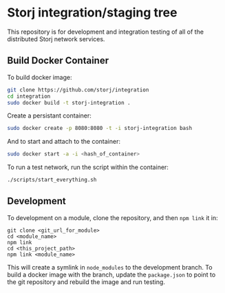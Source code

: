 Storj integration/staging tree
==============================

This repository is for development and integration testing of all of the
distributed Storj network services.

## Build Docker Container

To build docker image:


```bash
git clone https://github.com/storj/integration
cd integration
sudo docker build -t storj-integration .
```

Create a persistant container:

```bash
sudo docker create -p 8080:8080 -t -i storj-integration bash
```

And to start and attach to the container:

```bash
sudo docker start -a -i <hash_of_container>
```

To run a test network, run the script within the container:

```bash
./scripts/start_everything.sh
```

## Development

To development on a module, clone the repository, and then `npm link` it in:
```
git clone <git_url_for_module>
cd <module_name>
npm link
cd <this_project_path>
npm link <module_name>
```

This will create a symlink in `node_modules` to the development branch. To build a docker
image with the branch, update the `package.json` to point to the git repository and
rebuild the image and run testing.
